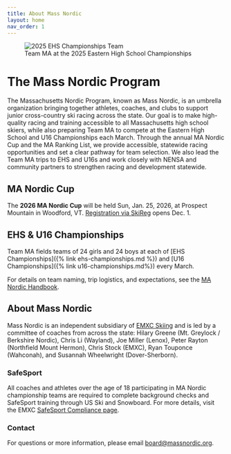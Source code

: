 ```yaml
---
title: About Mass Nordic
layout: home
nav_order: 1
---
```


<figure class="float-top image-with-credit">
  <img 
  src="{{ site.baseurl }}/assets/images/optimized/2025_ehs_championships_team.jpg" 
  alt="2025 EHS Championships Team">
  <figcaption class="image-credit">
    Team MA at the 2025 Eastern High School Championships
  </figcaption>
</figure>

# The Mass Nordic Program

The Massachusetts Nordic Program, known as Mass Nordic, is an umbrella organization bringing together athletes, coaches, and clubs to support junior cross-country ski racing across the state.
Our goal is to make high-quality racing and training accessible to all Massachusetts high school skiers, while also preparing Team MA to compete at the Eastern High School and U16 Championships each March.
Through the annual MA Nordic Cup and the MA Ranking List, we provide accessible, statewide racing opportunities and set a clear pathway for team selection.
We also lead the Team MA trips to EHS and U16s and work closely with NENSA and community
partners to strengthen racing and development statewide.

## MA Nordic Cup

The **2026 MA Nordic Cup** will be held Sun, Jan. 25, 2026, at Prospect Mountain in Woodford, VT.
[Registration via SkiReg](https://www.skireg.com/massachusetts-nordic-program-u16-eastern-high-school-qualifier) opens Dec. 1.

## EHS & U16 Championships

Team MA fields teams of 24 girls and 24 boys at each of
[EHS Championships]({% link ehs-championships.md %}) and [U16 Championships]({% link u16-championships.md%}) every March.

For details on team naming, trip logistics, and expectations, see the [MA Nordic
Handbook](https://docs.google.com/document/d/1sTfYLq1wyU3E1HkICQPeuNqbKMZbkuzr4R6eZ1ArAGU/edit?tab=t.0#heading=h.wqx503eau4g0).

## About Mass Nordic

Mass Nordic is an independent subsidiary of [EMXC Skiing](https://emxc.org) and is led by a committee of coaches from across the state: Hilary Greene (Mt. Greylock / Berkshire Nordic), Chris Li (Wayland), Joe Miller (Lenox), Peter Rayton (Northfield Mount Hermon), Chris Stock (EMXC), Ryan Touponce (Wahconah), and Susannah Wheelwright (Dover-Sherborn).

### SafeSport
All coaches and athletes over the age of 18 participating in MA Nordic championship teams are required to complete background checks and SafeSport training through US Ski and Snowboard. For more details, visit the EMXC [SafeSport Compliance page](https://emxc.org/resources/safesport-compliance).

### Contact 

For questions or more information, please email [board@massnordic.org](mailto:board@massnordic.org).